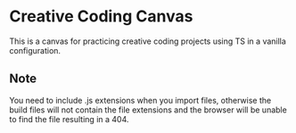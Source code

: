# Creative Coding Canvas

This is a canvas for practicing creative coding projects using TS in a vanilla configuration.

## Note

You need to include .js extensions when you import files, otherwise the build files will not contain the file extensions and the browser will be unable to find the file resulting in a 404.
